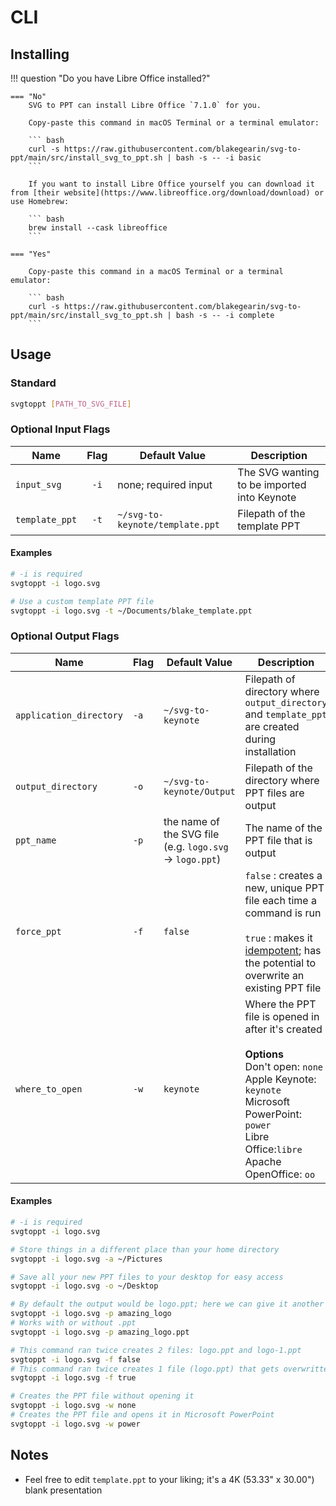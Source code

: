 # CLI

## Installing

!!! question "Do you have Libre Office installed?"

    === "No"
        SVG to PPT can install Libre Office `7.1.0` for you.

        Copy-paste this command in macOS Terminal or a terminal emulator:

        ``` bash
        curl -s https://raw.githubusercontent.com/blakegearin/svg-to-ppt/main/src/install_svg_to_ppt.sh | bash -s -- -i basic
        ```

        If you want to install Libre Office yourself you can download it from [their website](https://www.libreoffice.org/download/download) or use Homebrew:

        ``` bash
        brew install --cask libreoffice
        ```

    === "Yes"

        Copy-paste this command in a macOS Terminal or a terminal emulator:

        ``` bash
        curl -s https://raw.githubusercontent.com/blakegearin/svg-to-ppt/main/src/install_svg_to_ppt.sh | bash -s -- -i complete
        ```

## Usage

### Standard

``` bash
svgtoppt [PATH_TO_SVG_FILE]
```

### Optional Input Flags

| Name | Flag | Default Value | Description |
|--|:---:|--|--|
| `input_svg` | `-i` | none; required input | The SVG wanting to be imported into Keynote |
| `template_ppt` | `-t` | `~/svg-to-keynote/template.ppt` | Filepath of the template PPT |

#### Examples

``` bash
# -i is required
svgtoppt -i logo.svg

# Use a custom template PPT file
svgtoppt -i logo.svg -t ~/Documents/blake_template.ppt
```

### Optional Output Flags

| Name | Flag | Default Value | Description |
|--|--|--|--|
| `application_directory` | `-a` | `~/svg-to-keynote` | Filepath of directory where `output_directory` and `template_ppt` are created during installation |
| `output_directory` | `-o` | `~/svg-to-keynote/Output` | Filepath of the directory where PPT files are output |
| `ppt_name` | `-p` | the name of the SVG file (e.g. `logo.svg` -> `logo.ppt`) | The name of the PPT file that is output |
| `force_ppt` | `-f` | `false` | `false` : creates a new, unique PPT file each time a command is run<br><br>`true` : makes it [idempotent](https://mortoray.com/2014/09/05/what-is-an-idempotent-function/); has the potential to overwrite an existing PPT file |
| `where_to_open` | `-w` | `keynote` | Where the PPT file is opened in after it's created<br><br>**Options**<br>Don't open: `none`<br> Apple Keynote: `keynote`<br>Microsoft PowerPoint: `power`<br>Libre Office:`libre`<br>Apache OpenOffice: `oo` |

#### Examples

``` bash
# -i is required
svgtoppt -i logo.svg

# Store things in a different place than your home directory
svgtoppt -i logo.svg -a ~/Pictures

# Save all your new PPT files to your desktop for easy access
svgtoppt -i logo.svg -o ~/Desktop

# By default the output would be logo.ppt; here we can give it another name
svgtoppt -i logo.svg -p amazing_logo
# Works with or without .ppt
svgtoppt -i logo.svg -p amazing_logo.ppt

# This command ran twice creates 2 files: logo.ppt and logo-1.ppt
svgtoppt -i logo.svg -f false
# This command ran twice creates 1 file (logo.ppt) that gets overwritten once
svgtoppt -i logo.svg -f true

# Creates the PPT file without opening it
svgtoppt -i logo.svg -w none
# Creates the PPT file and opens it in Microsoft PowerPoint
svgtoppt -i logo.svg -w power
```

## Notes

- Feel free to edit `template.ppt` to your liking; it's a 4K (53.33" x 30.00") blank presentation
